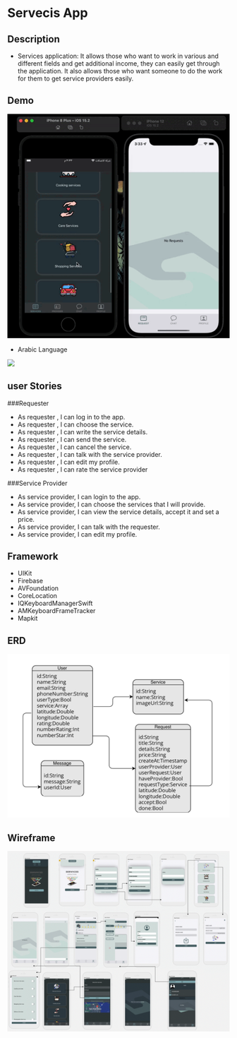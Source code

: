 # Servecis App

## Description

- Services application: It allows those who want to work in various and different fields and get additional income, they can easily get through the application. It also allows those who want someone to do the work for them to get service providers easily.

## Demo

![](servicesApp.gif)

- Arabic Language

![](ar.gif)

## user Stories 
###Requester
- As requester , I can log in to the app.
- As requester , I can choose the service.
- As requester , I can write the service details.
- As requester , I can send the service.
- As requester , I can cancel the service.
- As requester , I can talk with the service provider.
- As requester , I can edit my profile.
- As requester , I can rate the service provider

###Service Provider
- As  service provider, I can login to the app.
- As  service provider, I can choose the services that I will provide.
- As  service provider, I can view the service details, accept it and set a price.
- As  service provider, I can talk with the requester.
- As  service provider, I can edit my profile.



## Framework
- UIKit
- Firebase
- AVFoundation
- CoreLocation
- IQKeyboardManagerSwift
- AMKeyboardFrameTracker
- Mapkit

## ERD

![](ERD.png)

## Wireframe

![](wireFrame.png)

